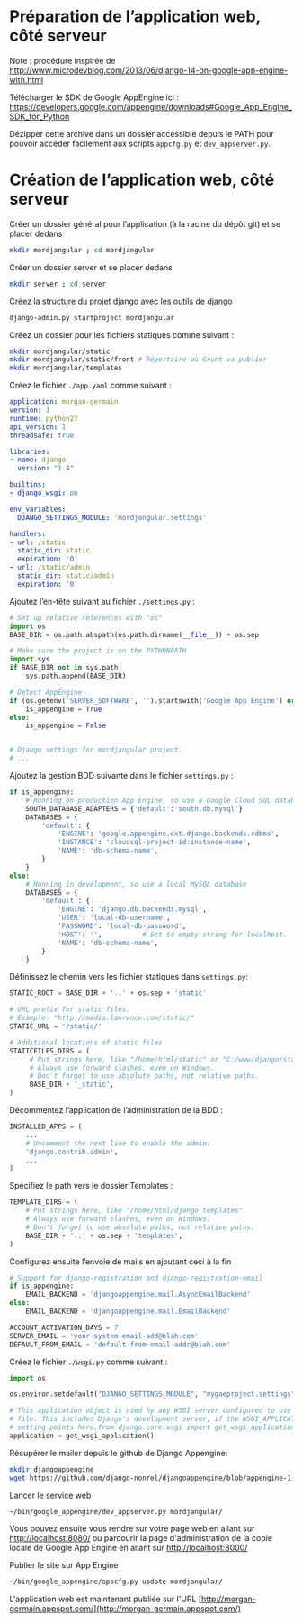Préparation de l’application web, côté serveur
==============================================
Note : procédure inspirée de http://www.microdevblog.com/2013/06/django-14-on-google-app-engine-with.html


Télécharger le SDK de Google AppEngine ici : https://developers.google.com/appengine/downloads#Google_App_Engine_SDK_for_Python

Dézipper cette archive dans un dossier accessible depuis le PATH pour pouvoir accéder facilement aux scripts `appcfg.py` et `dev_appserver.py`.

Création de l’application web, côté serveur
===========================================

Créer un dossier général pour l’application (à la racine du dépôt git) et se placer dedans
```bash
mkdir mordjangular ; cd mordjangular
```

Créer un dossier server et se placer dedans
```bash
mkdir server ; cd server
```

Créez la structure du projet django avec les outils de django
```bash
django-admin.py startproject mordjangular
```

Créez un dossier pour les fichiers statiques comme suivant :
```bash
mkdir mordjangular/static
mkdir mordjangular/static/front # Répertoire où Grunt va publier
mkdir mordjangular/templates
```

Créez le fichier `./app.yaml` comme suivant :
```yaml
application: morgan-germain
version: 1
runtime: python27
api_version: 1
threadsafe: true

libraries:
- name: django
  version: "1.4"

builtins:
- django_wsgi: on

env_variables:
  DJANGO_SETTINGS_MODULE: 'mordjangular.settings'

handlers:
- url: /static
  static_dir: static
  expiration: '0'
- url: /static/admin
  static_dir: static/admin
  expiration: '0'
```

Ajoutez l’en-tête suivant au fichier `./settings.py` :
```python
# Set up relative references with "os"
import os
BASE_DIR = os.path.abspath(os.path.dirname(__file__)) + os.sep

# Make sure the project is on the PYTHONPATH
import sys
if BASE_DIR not in sys.path:
    sys.path.append(BASE_DIR)

# Detect AppEngine
if (os.getenv('SERVER_SOFTWARE', '').startswith('Google App Engine') or os.getenv('SETTINGS_MODE') == 'prod'):
    is_appengine = True
else:
    is_appengine = False


# Django settings for mordjangular project.
# ...
```

Ajoutez la gestion BDD suivante dans le fichier `settings.py` :
```python
if is_appengine:
    # Running on production App Engine, so use a Google Cloud SQL database.
    SOUTH_DATABASE_ADAPTERS = {'default':'south.db.mysql'} 
    DATABASES = {
        'default': {
            'ENGINE': 'google.appengine.ext.django.backends.rdbms',
            'INSTANCE': 'cloudsql-project-id:instance-name',
            'NAME': 'db-schema-name',
        }
    }
else:
    # Running in development, so use a local MySQL database
    DATABASES = {
        'default': {
            'ENGINE': 'django.db.backends.mysql',
            'USER': 'local-db-username',
            'PASSWORD': 'local-db-password',
            'HOST': '',          # Set to empty string for localhost.
            'NAME': 'db-schema-name',
        }
    }
```

Définissez le chemin vers les fichier statiques dans `settings.py`:
```python
STATIC_ROOT = BASE_DIR + '..' + os.sep + 'static'

# URL prefix for static files.
# Example: "http://media.lawrence.com/static/"
STATIC_URL = '/static/'

# Additional locations of static files
STATICFILES_DIRS = (
     # Put strings here, like "/home/html/static" or "C:/www/django/static".     
     # Always use forward slashes, even on Windows.
     # Don't forget to use absolute paths, not relative paths.
     BASE_DIR + '_static',
)
```

Décommentez l’application de l’administration de la BDD :
```python
INSTALLED_APPS = (
    ...
    # Uncomment the next line to enable the admin:
    'django.contrib.admin',
    ...
)
```

Spécifiez le path vers le dossier Templates :
```python
TEMPLATE_DIRS = (
    # Put strings here, like "/home/html/django_templates"
    # Always use forward slashes, even on Windows.
    # Don't forget to use absolute paths, not relative paths.
    BASE_DIR + '..' + os.sep + 'templates',
)
```

Configurez ensuite l’envoie de mails en ajoutant ceci à la fin
```python
# Support for django-registration and django-registration-email
if is_appengine:
    EMAIL_BACKEND = 'djangoappengine.mail.AsyncEmailBackend'
else:
    EMAIL_BACKEND = 'djangoappengine.mail.EmailBackend'

ACCOUNT_ACTIVATION_DAYS = 7
SERVER_EMAIL = 'your-system-email-add@blah.com'
DEFAULT_FROM_EMAIL = 'default-from-email-addr@blah.com'
```

Créez le fichier `./wsgi.py` comme suivant :
```python
import os

os.environ.setdefault("DJANGO_SETTINGS_MODULE", "mygaeproject.settings")

# This application object is used by any WSGI server configured to use this
# file. This includes Django's development server, if the WSGI_APPLICATION
# setting points here.from django.core.wsgi import get_wsgi_application
application = get_wsgi_application()
```

Récupérer le mailer depuis le github de Django Appengine:
```bash
mkdir djangoappengine
wget https://github.com/django-nonrel/djangoappengine/blob/appengine-1.4/djangoappengine/mail.py -O djangoappengine/mail.py
```

Lancer le service web
```bash
~/bin/google_appengine/dev_appserver.py mordjangular/
```
Vous pouvez ensuite vous rendre sur votre page web en allant sur [http://localhost:8080/](http://localhost:8080/) ou parcourir la page d'administration de la copie locale de Google App Engine en allant sur [http://localhost:8000/](http://localhost:8000/)

Publier le site sur App Engine
```bash
~/bin/google_appengine/appcfg.py update mordjangular/
```

L'application web est maintenant publiée sur l'URL [http://morgan-germain.appspot.com/](http://morgan-germain.appspot.com/)
